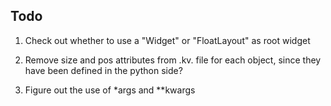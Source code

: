 ## Todo

1. Check out whether to use a "Widget" or "FloatLayout" as root widget

2. Remove size and pos attributes from .kv. file for each object, since they have been defined in the python side?

3. Figure out the use of *args and **kwargs
